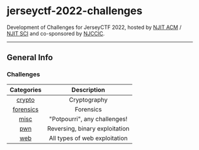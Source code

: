 # jerseyctf-2022-challenges

 Development of Challenges for JerseyCTF 2022, hosted by [NJIT ACM](https://njit.acm.org) / [NJIT SCI](https://sci.njit.edu) and co-sponsored by [NJCCIC](https://www.cyber.nj.gov).

---
## General Info

### Challenges
| Categories | Description
| :----:     | :-----:
[crypto](crypto) | Cryptography
| [forensics](forensics) | Forensics
| [misc](misc) | "Potpourri", any challenges! 
| [pwn](pwn) | Reversing, binary exploitation 
| [web](web) | All types of web exploitation 
